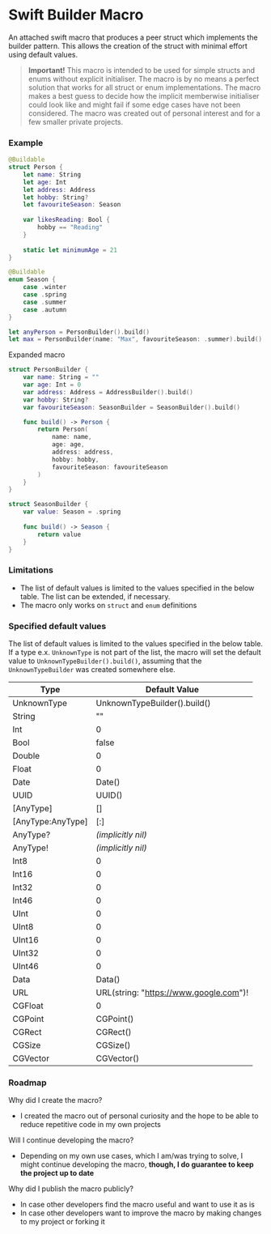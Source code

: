 # Swift Builder Macro
An attached swift macro that produces a peer struct which implements the builder pattern.
This allows the creation of the struct with minimal effort using default values.

> **Important!** This macro is intended to be used for simple structs and enums without explicit initialiser.
The macro is by no means a perfect solution that works for all struct or enum implementations.
The macro makes a best guess to decide how the implicit memberwise initialiser could look like and might fail if some edge cases have not been considered.
The macro was created out of personal interest and for a few smaller private projects.

### Example
```swift
@Buildable
struct Person {
    let name: String
    let age: Int
    let address: Address
    let hobby: String?
    let favouriteSeason: Season
    
    var likesReading: Bool {
        hobby == "Reading" 
    }
    
    static let minimumAge = 21
}

@Buildable
enum Season {
    case .winter
    case .spring
    case .summer
    case .autumn
}

let anyPerson = PersonBuilder().build()
let max = PersonBuilder(name: "Max", favouriteSeason: .summer).build()
```
Expanded macro
```swift
struct PersonBuilder {
    var name: String = ""
    var age: Int = 0
    var address: Address = AddressBuilder().build()
    var hobby: String?
    var favouriteSeason: SeasonBuilder = SeasonBuilder().build()

    func build() -> Person {
        return Person(
            name: name,
            age: age,
            address: address,
            hobby: hobby,
            favouriteSeason: favouriteSeason
        )
    }
}

struct SeasonBuilder {
    var value: Season = .spring
    
    func build() -> Season {
        return value
    }
}
```

### Limitations
- The list of default values is limited to the values specified in the below table. The list can be extended, if necessary.
- The macro only works on `struct` and `enum` definitions


### Specified default values
The list of default values is limited to the values specified in the below table. 
If a type e.x. `UnknownType` is not part of the list, the macro will set the default value to `UnknownTypeBuilder().build()`, 
assuming that the `UnknownTypeBuilder` was created somewhere else.

| Type | Default Value |
| - | - |
| UnknownType | UnknownTypeBuilder().build() |
| String | "" |
| Int | 0 |
| Bool | false |
| Double | 0 |
| Float | 0 |
| Date | Date() |
| UUID | UUID() |
| [AnyType] | [] |
| [AnyType:AnyType] | [:] |
| AnyType? | *(implicitly nil)* |
| AnyType! | *(implicitly nil)* |
| Int8 | 0 |
| Int16 | 0 |
| Int32 | 0 |
| Int46 | 0 |
| UInt | 0 |
| UInt8 | 0 |
| UInt16 | 0 |
| UInt32 | 0 |
| UInt46 | 0 |
| Data | Data() |
| URL | URL(string: "https://www.google.com")! |
| CGFloat | 0 |
| CGPoint | CGPoint() |
| CGRect | CGRect() |
| CGSize | CGSize() |
| CGVector | CGVector() |


### Roadmap

Why did I create the macro? 
- I created the macro out of personal curiosity and the hope to be able to reduce repetitive code in my own projects

Will I continue developing the macro?
- Depending on my own use cases, which I am/was trying to solve, I might continue developing the macro, **though, I do guarantee to keep the project up to date**

Why did I publish the macro publicly?
- In case other developers find the macro useful and want to use it as is
- In case other developers want to improve the macro by making changes to my project or forking it
